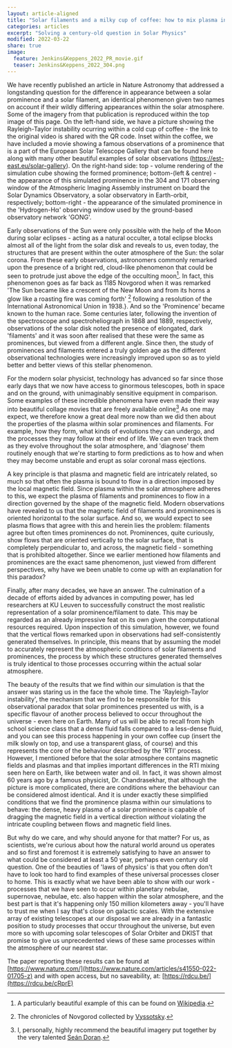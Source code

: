 ```yaml
---
layout: article-aligned
title: "Solar filaments and a milky cup of coffee: how to mix plasma in the solar atmosphere?"
categories: articles
excerpt: "Solving a century-old question in Solar Physics"
modified: 2022-03-22
share: true
image:
  feature: Jenkins&Keppens_2022_PR_movie.gif
  teaser: Jenkins&Keppens_2022_304.png
---
```


We have recently published an article in Nature Astronomy that addressed a longstanding question for the difference in appearance between a solar prominence and a solar filament, an identical phenomenon given two names on account if their wildly differing appearances within the solar atmosphere. Some of the imagery from that publication is reproduced within the top image of this page. On the left-hand side, we have a picture showing the Rayleigh-Taylor instability ocurring within a cold cup of coffee - the link to the original video is shared with the QR code. Inset within the coffee, we have included a movie showing a famous observations of a prominence that is a part of the European Solar Telescope Gallery that can be found here along with many other beautiful examples of solar observations (https://est-east.eu/solar-gallery). On the right-hand side: top - volume rendering of the simulation cube showing the formed prominence; bottom-(left & centre) - the appearance of this simulated prominence in the 304 and 171 observing window of the Atmospheric Imaging Assembly instrument on board the Solar Dynamics Observatory, a solar observatory in Earth-orbit, respectively; bottom-right - the appearance of the simulated prominence in the 'Hydrogen-Hα' observing window used by the ground-based observatory network 'GONG'.

Early observations of the Sun were only possible with the help of the Moon during solar eclipses - acting as a natural occulter, a total eclipse blocks almost all of the light from the solar disk and reveals to us, even today, the structures that are present within the outer atmosphere of the Sun: the solar corona. From these early observations, astronomers commonly remarked upon the presence of a bright red, cloud-like phenomenon that could be seen to protrude just above the edge of the occulting moon[^1]. In fact, this phenomenon goes as far back as 1185 Novgorod when it was remarked 'The Sun became like a crescent of the New Moon and from its horns a glow like a roasting fire was coming forth' [^2] following a resolution of the International Astronomical Union in 1938.}. And so the 'Prominence' became known to the human race. Some centuries later, following the invention of the spectroscope and spectroheliograph in 1868 and 1889, respectively, observations of the solar disk noted the presence of elongated, dark 'filaments' and it was soon after realised that these were the same as prominences, but viewed from a different angle. Since then, the study of prominences and filaments entered a truly golden age as the different observational technologies were increasingly improved upon so as to yield better and better views of this stellar phenomenon.

For the modern solar physicist, technology has advanced so far since those early days that we now have access to ginormous telescopes, both in space and on the ground, with unimaginably sensitive equipment in comparison. Some examples of these incredible phenomena have even made their way into beautiful collage movies that are freely available online[^3] As one may expect, we therefore know a great deal more now than we did then about the properties of the plasma within solar prominences and filaments. For example, how they form, what kinds of evolutions they can undergo, and the processes they may follow at their end of life. We can even track them as they evolve throughout the solar atmosphere, and 'diagnose' them routinely enough that we're starting to form predictions as to how and when they may become unstable and erupt as solar coronal mass ejections.

A key principle is that plasma and magnetic field are intricately related, so much so that often the plasma is bound to flow in a direction imposed by the local magnetic field. Since plasma within the solar atmosphere adheres to this, we expect the plasma of filaments and prominences to flow in a direction governed by the shape of the magnetic field. Modern observations have revealed to us that the magnetic field of filaments and prominences is oriented horizontal to the solar surface. And so, we would expect to see plasma flows that agree with this and herein lies the problem: filaments agree but often times prominences do not. Prominences, quite curiously, show flows that are oriented vertically to the solar surface, that is completely perpendicular to, and across, the magnetic field - something that is prohibited altogether. Since we earlier mentioned how filaments and prominences are the exact same phenomenon, just viewed from different perspectives, why have we been unable to come up with an explanation for this paradox?

Finally, after many decades, we have an answer. The culmination of a decade of efforts aided by advances in computing power, has led researchers at KU Leuven to successfully construct the most realistic representation of a solar prominence/filament to date. This may be regarded as an already impressive feat on its own given the computational resources required. Upon inspection of this simulation, however, we found that the vertical flows remarked upon in observations had self-consistently generated themselves. In principle, this means that by assuming the model to accurately represent the atmospheric conditions of solar filaments and prominences, the process by which these structures generated themselves is truly identical to those processes occurring within the actual solar atmosphere.

The beauty of the results that we find within our simulation is that the answer was staring us in the face the whole time. The 'Rayleigh-Taylor instability', the mechanism that we find to be responsible for this observational paradox that solar prominences presented us with, is a specific flavour of another process believed to occur throughout the universe - even here on Earth. Many of us will be able to recall from high school science class that a dense fluid falls compared to a less-dense fluid, and you can see this process happening in your own coffee cup (insert the milk slowly on top, and use a transparent glass, of course) and this represents the core of the behaviour described by the 'RTI' process. However, I mentioned before that the solar atmosphere contains magnetic fields and plasmas and that implies important differences in the RTI mixing seen here on Earth, like between water and oil. In fact, it was shown almost 60 years ago by a famous physicist, Dr. Chandrasekhar, that although the picture is more complicated, there are conditions where the behaviour can be considered almost identical. And it is under exactly these simplified conditions that we find the prominence plasma within our simulations to behave: the dense, heavy plasma of a solar prominence is capable of dragging the magnetic field in a vertical direction *without* violating the intricate coupling between flows and magnetic field lines.

But why do we care, and why should anyone for that matter? For us, as scientists, we're curious about how the natural world around us operates and so first and foremost it is extremely satisfying to have an answer to what could be considered at least a 50 year, perhaps even century old question. One of the beauties of 'laws of physics' is that you often don't have to look too hard to find examples of these universal processes closer to home. This is exactly what we have been able to show with our work - processes that we have seen to occur within planetary nebulae, supernovae, nebulae, etc. also happen within the solar atmosphere, and the best part is that it's happening only 150 million kilometers away - you'll have to trust me when I say that's close on galactic scales. With the extensive array of existing telescopes at our disposal we are already in a fantastic position to study processes that occur throughout the universe, but even more so with upcoming solar telescopes of Solar Orbiter and DKIST that promise to give us unprecedented views of these same processes within the atmosphere of our nearest star.

The paper reporting these results can be found at [https://www.nature.com/](https://www.nature.com/articles/s41550-022-01705-z) and with open access, but no saveability, at: [https://rdcu.be/](https://rdcu.be/cRprE)


[^1]: A particularly beautiful example of this can be found on [Wikipedia](https://upload.wikimedia.org/wikipedia/commons/c/c7/Solar_eclipse_1999_4.jpg).
[^2]: The chronicles of Novgorod collected by [Vyssotsky](https://ui.adsabs.harvard.edu/abs/1949MeLuS.126....3V/abstract).
[^3]: I, personally, highly recommend the beautiful imagery put together by the very talented [Seán Doran](https://www.youtube.com/c/SeánDoran).


